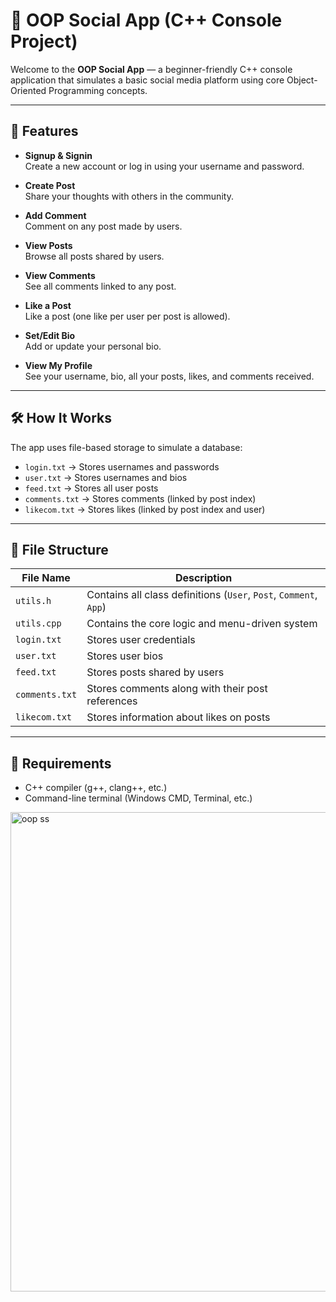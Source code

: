 # 🌟 OOP Social App (C++ Console Project)

Welcome to the **OOP Social App** — a beginner-friendly C++ console application that simulates a basic social media platform using core Object-Oriented Programming concepts.

---

## 🚀 Features

- **Signup & Signin**  
  Create a new account or log in using your username and password.

- **Create Post**  
  Share your thoughts with others in the community.

- **Add Comment**  
  Comment on any post made by users.

- **View Posts**  
  Browse all posts shared by users.

- **View Comments**  
  See all comments linked to any post.

- **Like a Post**  
  Like a post (one like per user per post is allowed).

- **Set/Edit Bio**  
  Add or update your personal bio.

- **View My Profile**  
  See your username, bio, all your posts, likes, and comments received.

---

## 🛠️ How It Works

The app uses file-based storage to simulate a database:

- `login.txt` → Stores usernames and passwords  
- `user.txt` → Stores usernames and bios  
- `feed.txt` → Stores all user posts  
- `comments.txt` → Stores comments (linked by post index)  
- `likecom.txt` → Stores likes (linked by post index and user)

---

## 📁 File Structure

| File Name        | Description                                          |
|------------------|------------------------------------------------------|
| `utils.h`        | Contains all class definitions (`User`, `Post`, `Comment`, `App`) |
| `utils.cpp`      | Contains the core logic and menu-driven system       |
| `login.txt`      | Stores user credentials                              |
| `user.txt`       | Stores user bios                                     |
| `feed.txt`       | Stores posts shared by users                         |
| `comments.txt`   | Stores comments along with their post references     |
| `likecom.txt`    | Stores information about likes on posts              |

---

## 📌 Requirements

- C++ compiler (g++, clang++, etc.)
- Command-line terminal (Windows CMD, Terminal, etc.)
<img width="1365" height="767" alt="oop ss" src="https://github.com/user-attachments/assets/ef96ca7b-722d-4a76-a6d3-a222c6622ca0" />


